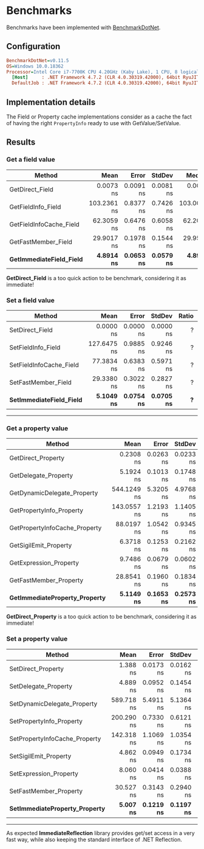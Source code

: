 # Benchmarks

Benchmarks have been implemented with [BenchmarkDotNet](https://github.com/dotnet/BenchmarkDotNet).

## Configuration

```ini
BenchmarkDotNet=v0.11.5
OS=Windows 10.0.18362
Processor=Intel Core i7-7700K CPU 4.20GHz (Kaby Lake), 1 CPU, 8 logical and 4 physical cores
  [Host]     : .NET Framework 4.7.2 (CLR 4.0.30319.42000), 64bit RyuJIT-v4.8.3815.0
  DefaultJob : .NET Framework 4.7.2 (CLR 4.0.30319.42000), 64bit RyuJIT-v4.8.3815.0
```

## Implementation details

The Field or Property cache implementations consider as a cache the fact of having the right `PropertyInfo` ready to use with GetValue/SetValue.

## Results

### Get a field value

|                  Method |        Mean |     Error |    StdDev |      Median | Ratio | RatioSD |
|------------------------ |------------:|----------:|----------:|------------:|------:|--------:|
|         GetDirect_Field |   0.0073 ns | 0.0091 ns | 0.0081 ns |   0.0052 ns |     ? |       ? |
|      GetFieldInfo_Field | 103.2361 ns | 0.8377 ns | 0.7426 ns | 103.0017 ns |     ? |       ? |
| GetFieldInfoCache_Field |  62.3059 ns | 0.6476 ns | 0.6058 ns |  62.2037 ns |     ? |       ? |
|     GetFastMember_Field |  29.9017 ns | 0.1978 ns | 0.1544 ns |  29.9552 ns |     ? |       ? |
| **GetImmediateField_Field** |   **4.8914 ns** | **0.0653 ns** | **0.0579 ns** |   **4.8962 ns** |     **?** |       **?** |

**GetDirect_Field** is a too quick action to be benchmark, considering it as immediate!

### Set a field value

|                  Method |        Mean |     Error |    StdDev | Ratio | RatioSD |
|------------------------ |------------:|----------:|----------:|------:|--------:|
|         SetDirect_Field |   0.0000 ns | 0.0000 ns | 0.0000 ns |     ? |       ? |
|      SetFieldInfo_Field | 127.6475 ns | 0.9885 ns | 0.9246 ns |     ? |       ? |
| SetFieldInfoCache_Field |  77.3834 ns | 0.6383 ns | 0.5971 ns |     ? |       ? |
|     SetFastMember_Field |  29.3380 ns | 0.3022 ns | 0.2827 ns |     ? |       ? |
| **SetImmediateField_Field** |   **5.1049 ns** | **0.0754 ns** | **0.0705 ns** |     **?** |       **?** |

---

### Get a property value

|                        Method |        Mean |     Error |    StdDev |    Ratio | RatioSD |
|------------------------------ |------------:|----------:|----------:|---------:|--------:|
|            GetDirect_Property |   0.2308 ns | 0.0263 ns | 0.0233 ns |     1.00 |    0.00 |
|          GetDelegate_Property |   5.1924 ns | 0.1013 ns | 0.1748 ns |    22.74 |    2.24 |
|   GetDynamicDelegate_Property | 544.1249 ns | 5.3205 ns | 4.9768 ns | 2,378.40 |  234.63 |
|      GetPropertyInfo_Property | 143.0557 ns | 1.2193 ns | 1.1405 ns |   624.91 |   62.66 |
| GetPropertyInfoCache_Property |  88.0197 ns | 1.0542 ns | 0.9345 ns |   384.82 |   37.64 |
|         GetSigilEmit_Property |   6.3718 ns | 0.1253 ns | 0.2162 ns |    27.98 |    2.87 |
|        GetExpression_Property |   9.7486 ns | 0.0679 ns | 0.0602 ns |    42.62 |    4.21 |
|        GetFastMember_Property |  28.8541 ns | 0.1960 ns | 0.1834 ns |   126.08 |   12.11 |
| **GetImmediateProperty_Property** |   **5.1149 ns** | **0.1653 ns** | **0.2573 ns** |    **22.51** |    **3.27** |

**GetDirect_Property** is a too quick action to be benchmark, considering it as immediate!

### Set a property value

|                        Method |       Mean |     Error |    StdDev |  Ratio | RatioSD |
|------------------------------ |-----------:|----------:|----------:|-------:|--------:|
|            SetDirect_Property |   1.388 ns | 0.0173 ns | 0.0162 ns |   1.00 |    0.00 |
|          SetDelegate_Property |   4.889 ns | 0.0952 ns | 0.1454 ns |   3.51 |    0.12 |
|   SetDynamicDelegate_Property | 589.718 ns | 5.4911 ns | 5.1364 ns | 424.98 |    7.58 |
|      SetPropertyInfo_Property | 200.290 ns | 0.7330 ns | 0.6121 ns | 144.04 |    1.76 |
| SetPropertyInfoCache_Property | 142.318 ns | 1.1069 ns | 1.0354 ns | 102.56 |    1.67 |
|         SetSigilEmit_Property |   4.862 ns | 0.0949 ns | 0.1734 ns |   3.48 |    0.11 |
|        SetExpression_Property |   8.060 ns | 0.0414 ns | 0.0388 ns |   5.81 |    0.08 |
|        SetFastMember_Property |  30.527 ns | 0.3143 ns | 0.2940 ns |  22.00 |    0.33 |
| **SetImmediateProperty_Property** |   **5.007 ns** | **0.1219 ns** | **0.1197 ns** |   **3.60** |    **0.12** |

---

As expected **ImmediateReflection** library provides get/set access in a very fast way, while also keeping the standard interface of .NET Reflection.